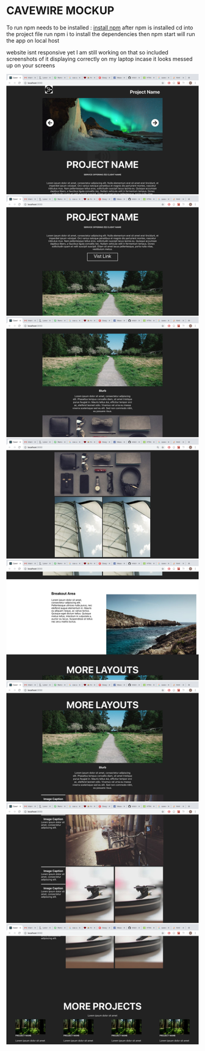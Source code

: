 <h1>CAVEWIRE MOCKUP</h1>
<p>To run npm needs to be installed :
<a href="https://www.npmjs.com/get-npm"> install npm</a> after npm is installed cd into the project file run npm i to install the dependencies then npm start will run the app on local host<p>

<p> website isnt responsive yet I am still working on that so included screenshots of it displaying correctly on my laptop incase it looks messed up on your screens</p>

<img src="./screenshots/screenshot1.png"/>
<img src="./screenshots/screenshot2.png"/>
<img src="./screenshots/screenshot3.png"/>
<img src="./screenshots/screenshot4.png"/>
<img src="./screenshots/screenshot5.png"/>
<img src="./screenshots/screenshot6.png"/>
<img src="./screenshots/screenshot7.png"/>
<img src="./screenshots/screenshot8.png"/>






